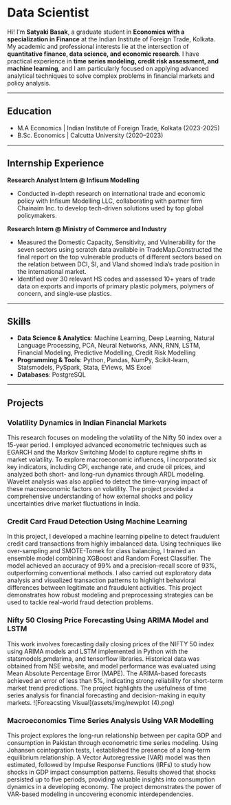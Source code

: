 # Data Scientist

Hi! I’m **Satyaki Basak**, a graduate student in **Economics with a specialization in Finance** at the Indian Institute of Foreign Trade, Kolkata.  
My academic and professional interests lie at the intersection of **quantitative finance, data science, and economic research**. I have practical experience in **time series modeling, credit risk assessment, and machine learning**, and I am particularly focused on applying advanced analytical techniques to solve complex problems in financial markets and policy analysis.

---

## Education
- M.A Economics | Indian Institute of Foreign Trade, Kolkata (2023-2025)  
- B.Sc. Economics | Calcutta University (2020–2023)   

---
## Internship Experience
**Research Analyst Intern @ Infisum Modelling**
- Conducted in-depth research on international trade and economic policy with Infisum Modelling LLC, collaborating with partner firm Chainaim Inc. to develop tech-driven solutions used by top global policymakers.
  
**Research Intern @ Ministry of Commerce and Industry**
- Measured the Domestic Capacity, Sensitivity, and  Vulnerability for the seven sectors using scratch data available in TradeMap.Constructed the final report on the top vulnerable products of different sectors based on the relation between DCI, SI, and VIand showed India’s trade position in the international market.
- Identified over 30 relevant HS codes and assessed 10+ years of trade data on exports and imports of primary plastic polymers, polymers of concern, and single-use plastics.

---

## Skills
- **Data Science & Analytics**: Machine Learning, Deep Learning, Natural Language Processing, PCA, Neural Networks, ANN, RNN, LSTM, Financial Modeling, Predictive Modelling, Credit Risk Modelling  
- **Programming & Tools**: Python, Pandas, NumPy, Scikit-learn, Statsmodels, PySpark, Stata, EViews, MS Excel  
- **Databases**: PostgreSQL  
 

---

## Projects

### Volatility Dynamics in Indian Financial Markets
This research focuses on modeling the volatility of the Nifty 50 index over a 15-year period. I employed advanced econometric techniques such as EGARCH and the Markov Switching Model to capture regime shifts in market volatility. To explore macroeconomic influences, I incorporated six key indicators, including CPI, exchange rate, and crude oil prices, and analyzed both short- and long-run dynamics through ARDL modeling. Wavelet analysis was also applied to detect the time-varying impact of these macroeconomic factors on volatility. The project provided a comprehensive understanding of how external shocks and policy uncertainties drive market fluctuations in India.  

### Credit Card Fraud Detection Using Machine Learning
In this project, I developed a machine learning pipeline to detect fraudulent credit card transactions from highly imbalanced data. Using techniques like over-sampling and SMOTE-Tomek for class balancing, I trained an ensemble model combining XGBoost and Random Forest Classifier. The model achieved an accuracy of 99% and a precision–recall score of 93%, outperforming conventional methods. I also carried out exploratory data analysis and visualized transaction patterns to highlight behavioral differences between legitimate and fraudulent activities. This project demonstrates how robust modeling and preprocessing strategies can be used to tackle real-world fraud detection problems.  

### Nifty 50 Closing Price Forecasting Using ARIMA Model and LSTM 
This work involves forecasting daily closing prices of the NIFTY 50 index using ARIMA models and LSTM implemented in Python with the statsmodels,pmdarima, and tensorflow libraries. Historical data was obtained from NSE website, and model performance was evaluated using Mean Absolute Percentage Error (MAPE). The ARIMA-based forecasts achieved an error of less than 5%, indicating strong reliability for short-term market trend predictions. The project highlights the usefulness of time series analysis for financial forecasting and decision-making in equity markets. 
![Foreacsting Visual](assets/img/newplot (4).png)

### Macroeconomics Time Series Analysis Using VAR Modelling
This project explores the long-run relationship between per capita GDP and consumption in Pakistan through econometric time series modeling. Using Johansen cointegration tests, I established the presence of a long-term equilibrium relationship. A Vector Autoregressive (VAR) model was then estimated, followed by Impulse Response Functions (IRFs) to study how shocks in GDP impact consumption patterns. Results showed that shocks persisted up to five periods, providing valuable insights into consumption dynamics in a developing economy. The project demonstrates the power of VAR-based modeling in uncovering economic interdependencies.  

